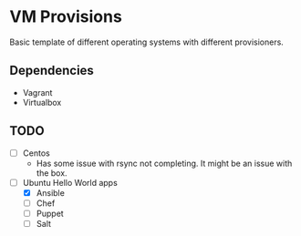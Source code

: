 # VM Provisions

Basic template of different operating systems with different provisioners.

## Dependencies

- Vagrant
- Virtualbox

## TODO

- [ ] Centos
  - Has some issue with rsync not completing. It might be an issue with the box.
- [ ] Ubuntu Hello World apps
  - [x] Ansible
  - [ ] Chef
  - [ ] Puppet
  - [ ] Salt
